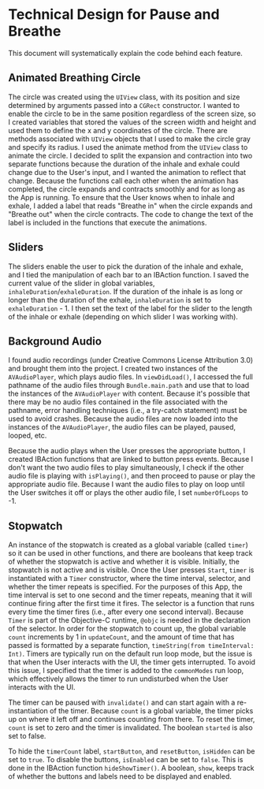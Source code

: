 #  Technical Design for Pause and Breathe

This document will systematically explain the code behind each feature.

##  Animated Breathing Circle

The circle was created using the `UIView` class, with its position and size determined by arguments passed into a `CGRect` constructor. I wanted to enable the circle to be in the same position regardless of the screen size, so I created variables that stored the values of the screen width and height and used them to define the x and y coordinates of the circle. There are methods associated with `UIView` objects that I used to make the circle gray and specify its radius. I used the animate method from the `UIView` class to animate the circle. I decided to split the expansion and contraction into two separate functions because the duration of the inhale and exhale could change due to the User's input, and I wanted the animation to reflect that change. Because the functions call each other when the animation has completed, the circle expands and contracts smoothly and for as long as the App is running. To ensure that the User knows when to inhale and exhale, I added a label that reads "Breathe in" when the circle expands and "Breathe out" when the circle contracts. The code to change the text of the label is included in the functions that execute the animations. 

## Sliders

The sliders enable the user to pick the duration of the inhale and exhale, and I tied the manipulation of each bar to an IBAction function. I saved the current value of the slider in global variables,  `inhaleDuration`/`exhaleDuration`. If the duration of the inhale is as long or longer than the duration of the exhale, `inhaleDuration` is set to `exhaleDuration` - 1. I then set the text of the label for the slider to the length of the inhale or exhale (depending on which slider I was working with).

## Background Audio

I found audio recordings (under Creative Commons License Attribution 3.0) and brought them into the project. I created two instances of the `AVAudioPlayer`, which plays audio files. In `viewDidLoad()`, I accessed the full pathname of the audio files through `Bundle.main.path` and use that to load the instances of the `AVAudioPlayer` with content. Because it's possible that there may be no audio files contained in the file associated with the pathname, error handling techniques (i.e., a try-catch statement) must be used to avoid crashes. Because the audio files are now loaded into the instances of the `AVAudioPlayer`, the audio files can be played, paused, looped, etc. 

Because the audio plays when the User presses the appropriate button, I created IBAction functions that are linked to button press events. Because I don't want the two audio files to play simultaneously, I check if the other audio file is playing with `isPlaying()`, and then proceed to pause or play the appropriate audio file. Because I want the audio files to play on loop until the User switches it off or plays the other audio file, I set `numberOfLoops` to -1. 

## Stopwatch

An instance of the stopwatch is created as a global variable (called `timer`) so it can be used in other functions, and there are booleans that keep track of whether the stopwatch is active and whether it is visible. Initially, the stopwatch is not active and is visible. Once the User presses `Start`, `timer` is instantiated with a `Timer` constructor, where the time interval, selector, and whether the timer repeats is specified. For the purposes of this App, the time interval is set to one second and the timer repeats, meaning that it will continue firing after the first time it fires. The selector is a function that runs every time the timer fires (i.e., after every one second interval). Because `Timer` is part of the Objective-C runtime, `@objc` is needed in the declaration of the selector. In order for the stopwatch to count up, the global variable `count` increments by 1 in `updateCount`, and the amount of time that has passed is formatted by a separate function, `timeString(from timeInterval: Int)`. Timers are typically run on the default run loop mode, but the issue is that when the User interacts with the UI, the timer gets interrupted. To avoid this issue, I specified that the timer is added to the `commonModes` run loop, which effectively allows the timer to run undisturbed when the User interacts with the UI.

The timer can be paused with `invalidate()` and can start again with a re-instantiation of the timer. Because `count` is a global variable, the timer picks up on where it left off and continues counting from there. To reset the timer, `count` is set to zero and the timer is invalidated. The boolean `started` is also set to false.

To hide the `timerCount` label, `startButton`, and `resetButton`, `isHidden` can be set to `true`. To disable the buttons, `isEnabled` can be set to  `false`. This is done in the IBAction function `hideShowTimer()`. A boolean, `show`, keeps track of whether the buttons and labels need to be displayed and enabled. 
